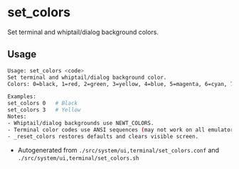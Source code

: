 # set_colors
Set terminal and whiptail/dialog background colors.

## Usage
~~~bash
Usage: set_colors <code>
Set terminal and whiptail/dialog background color.
Colors: 0=black, 1=red, 2=green, 3=yellow, 4=blue, 5=magenta, 6=cyan, 7=white

Examples:
set_colors 0   # Black
set_colors 3   # Yellow
Notes:
- Whiptail/dialog backgrounds use NEWT_COLORS.
- Terminal color codes use ANSI sequences (may not work on all emulators).
- _reset_colors restores defaults and clears visible screen.
~~~

- Autogenerated from `./src/system/ui,terminal/set_colors.conf` and `./src/system/ui,terminal/set_colors.sh`
